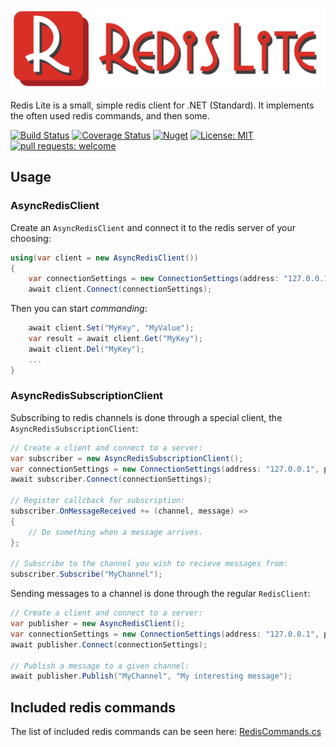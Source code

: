 ![RedisLite](https://raw.githubusercontent.com/balazs-kis/redis-lite/master/Logo/logo-title.png)

Redis Lite is a small, simple redis client for .NET (Standard). It implements the often used redis commands, and then some.

[![Build Status](https://travis-ci.org/balazs-kis/redis-lite.svg?branch=master)](https://travis-ci.org/balazs-kis/redis-lite)
[![Coverage Status](https://coveralls.io/repos/github/balazs-kis/redis-lite/badge.svg?branch=master)](https://coveralls.io/github/balazs-kis/redis-lite?branch=master)
[![Nuget](https://img.shields.io/nuget/v/RedisLite)](https://www.nuget.org/packages/RedisLite)
[![License: MIT](https://img.shields.io/badge/license-MIT-blueviolet)](https://opensource.org/licenses/MIT)
[![pull requests: welcome](https://img.shields.io/badge/pull%20requests-welcome-brightgreen)](https://github.com/balazs-kis/redis-lite/fork)

## Usage

### AsyncRedisClient
Create an `AsyncRedisClient` and connect it to the redis server of your choosing:
```csharp
using(var client = new AsyncRedisClient())
{
    var connectionSettings = new ConnectionSettings(address: "127.0.0.1", port: 6379);
    await client.Connect(connectionSettings);
```
Then you can start *commanding*:
```csharp
    await client.Set("MyKey", "MyValue");
    var result = await client.Get("MyKey");
    await client.Del("MyKey");
    ...
}
```

### AsyncRedisSubscriptionClient
Subscribing to redis channels is done through a special client, the `AsyncRedisSubscriptionClient`:
```csharp
// Create a client and connect to a server:
var subscriber = new AsyncRedisSubscriptionClient();
var connectionSettings = new ConnectionSettings(address: "127.0.0.1", port: 6379);
await subscriber.Connect(connectionSettings);

// Register callcback for subscription:
subscriber.OnMessageReceived += (channel, message) =>
{
    // Do something when a message arrives.
};

// Subscribe to the channel you wish to recieve messages from:
subscriber.Subscribe("MyChannel");
```

Sending messages to a channel is done through the regular `RedisClient`:
```csharp
// Create a client and connect to a server:
var publisher = new AsyncRedisClient();
var connectionSettings = new ConnectionSettings(address: "127.0.0.1", port: 6379);
await publisher.Connect(connectionSettings);

// Publish a message to a given channel:
await publisher.Publish("MyChannel", "My interesting message");
```

## Included redis commands
The list of included redis commands can be seen here: [RedisCommands.cs](https://raw.githubusercontent.com/balazs-kis/redis-lite/master/RedisLite.Client/CommandBuilders/RedisCommands.cs)
